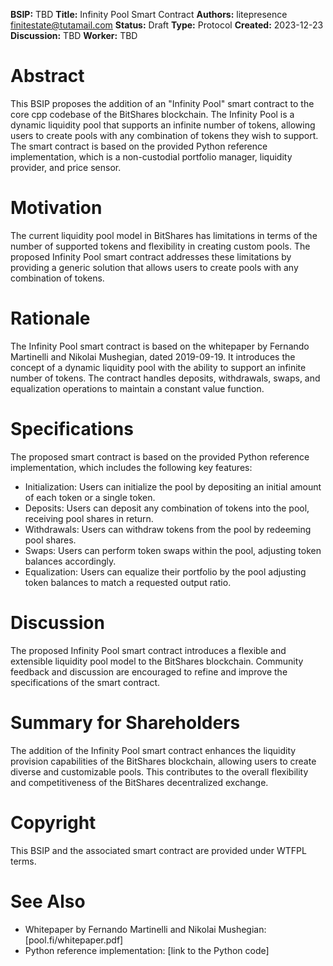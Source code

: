 **BSIP:** TBD
**Title:** Infinity Pool Smart Contract
**Authors:** litepresence finitestate@tutamail.com
**Status:** Draft
**Type:** Protocol
**Created:** 2023-12-23
**Discussion:** TBD
**Worker:** TBD

# Abstract
This BSIP proposes the addition of an "Infinity Pool" smart contract to the core cpp codebase of the BitShares blockchain. The Infinity Pool is a dynamic liquidity pool that supports an infinite number of tokens, allowing users to create pools with any combination of tokens they wish to support. The smart contract is based on the provided Python reference implementation, which is a non-custodial portfolio manager, liquidity provider, and price sensor.

# Motivation
The current liquidity pool model in BitShares has limitations in terms of the number of supported tokens and flexibility in creating custom pools. The proposed Infinity Pool smart contract addresses these limitations by providing a generic solution that allows users to create pools with any combination of tokens.

# Rationale
The Infinity Pool smart contract is based on the whitepaper by Fernando Martinelli and Nikolai Mushegian, dated 2019-09-19. It introduces the concept of a dynamic liquidity pool with the ability to support an infinite number of tokens. The contract handles deposits, withdrawals, swaps, and equalization operations to maintain a constant value function.

# Specifications
The proposed smart contract is based on the provided Python reference implementation, which includes the following key features:

- Initialization: Users can initialize the pool by depositing an initial amount of each token or a single token.
- Deposits: Users can deposit any combination of tokens into the pool, receiving pool shares in return.
- Withdrawals: Users can withdraw tokens from the pool by redeeming pool shares.
- Swaps: Users can perform token swaps within the pool, adjusting token balances accordingly.
- Equalization: Users can equalize their portfolio by the pool adjusting token balances to match a requested output ratio.

# Discussion
The proposed Infinity Pool smart contract introduces a flexible and extensible liquidity pool model to the BitShares blockchain. Community feedback and discussion are encouraged to refine and improve the specifications of the smart contract.

# Summary for Shareholders
The addition of the Infinity Pool smart contract enhances the liquidity provision capabilities of the BitShares blockchain, allowing users to create diverse and customizable pools. This contributes to the overall flexibility and competitiveness of the BitShares decentralized exchange.

# Copyright
This BSIP and the associated smart contract are provided under WTFPL terms.

# See Also
- Whitepaper by Fernando Martinelli and Nikolai Mushegian: [pool.fi/whitepaper.pdf]
- Python reference implementation: [link to the Python code]
